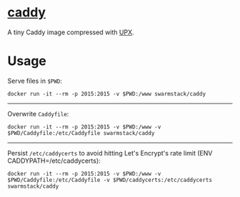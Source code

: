 
# [caddy](https://hub.docker.com/r/swarmstack/caddy/)

A tiny Caddy image compressed with [UPX](https://github.com/upx/upx).

# Usage

Serve files in `$PWD`:
```
docker run -it --rm -p 2015:2015 -v $PWD:/www swarmstack/caddy
```
---
Overwrite `Caddyfile`:
```
docker run -it --rm -p 2015:2015 -v $PWD:/www -v $PWD/Caddyfile:/etc/Caddyfile swarmstack/caddy
```
---
Persist `/etc/caddycerts` to avoid hitting Let's Encrypt's rate limit (ENV CADDYPATH=/etc/caddycerts):
```
docker run -it --rm -p 2015:2015 -v $PWD:/www -v $PWD/Caddyfile:/etc/Caddyfile -v $PWD/caddycerts:/etc/caddycerts swarmstack/caddy
```
